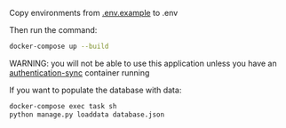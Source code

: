 Copy environments from [.env.example](.env.example) to .env

Then run the command: 
```sh
docker-compose up --build
```

WARNING: you will not be able to use this application unless you have an [authentication-sync](https://github.com/gmalanchuk/authentication-sync) container running

If you want to populate the database with data:
```sh
docker-compose exec task sh
python manage.py loaddata database.json
```
